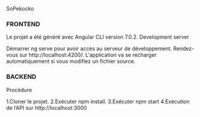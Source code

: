 SoPekocko

### FRONTEND ###


Le projet a été généré avec Angular CLI version 7.0.2.
Development server

Démarrer ng serve pour avoir accès au serveur de développement. 
Rendez-vous sur http://localhost:4200/. L'application va se recharger automatiquement si vous modifiez un fichier source.

### BACKEND ###

Procédure

1.Cloner le projet.
2.Exécuter npm install.
3.Exécuter npm start
4.Exécution de l’API sur ​http://localhost:3000

